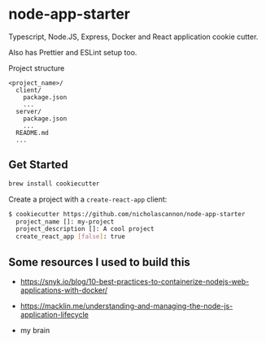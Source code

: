 # node-app-starter

Typescript, Node.JS, Express, Docker and React application cookie cutter.

Also has Prettier and ESLint setup too.

Project structure

```
<project_name>/
  client/
    package.json
    ...
  server/
    package.json
    ...
  README.md
  ...
```

## Get Started

```bash
brew install cookiecutter
```

Create a project with a `create-react-app` client:

```bash
$ cookiecutter https://github.com/nicholascannon/node-app-starter
  project_name []: my-project
  project_description []: A cool project
  create_react_app [false]: true
```

## Some resources I used to build this

- https://snyk.io/blog/10-best-practices-to-containerize-nodejs-web-applications-with-docker/

- https://macklin.me/understanding-and-managing-the-node-js-application-lifecycle

- my brain
